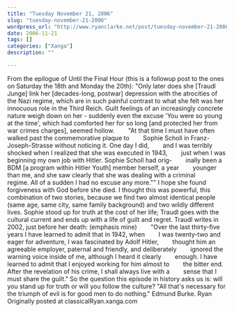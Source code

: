 ```yaml
---
title: "Tuesday November 21, 2006"
slug: "tuesday-november-21-2006"
wordpress_url: "http://www.ryanclarke.net/post/tuesday-november-21-2006/"
date: 2006-11-21
tags: []
categories: ["Xanga"]
description: ""

---
```


From the epilogue of Until the Final Hour (this is a followup post to the ones on Saturday the 18th and Monday the 20th):
"Only later does she [Traudl Junge] link her [decades-long, postwar] depression with the atrocities of the Nazi regime, which are in such painful contrast to what she felt was her innocuous role in the Third Reich. Guilt feelings of an increasingly concrete nature weigh down on her - suddenly even the excuse 'You were so young at the time', which had comforted her for so long [and protected her from war crimes charges], seemed hollow.
       "At that time I must have often walked past the commemorative plaque to
       Sophie Scholl in Franz-Joseph-Strasse without noticing it. One day I did,
       and I was terribly shocked when I realized that she was executed in 1943,
       just when I was beginning my own job with Hitler. Sophie Scholl had orig-
       inally been a BDM [a program within Hitler Youth] member herself, a year
       younger than me, and she saw clearly that she was dealing with a criminal
       regime. All of a sudden I had no excuse any more.""
I hope she found forgiveness with God before she died.
I thought this was powerful, this combination of two stories, because we find two almost identical people (same age, same city, same family background) and two wildly different lives. Sophie stood up for truth at the cost of her life; Traudl goes with the cultural current and ends up with a life of guilt and regret. Traudl writes in 2002, just before her death: (emphasis mine)
       "Over the last thirty-five years I have learned to admit that in 1942, when
       I was twenty-two and eager for adventure, I was fascinated by Adolf Hitler,
       thought him an agreeable employer, paternal and friendly, and deliberately
       ignored the warning voice inside of me, although I heard it clearly
       enough. I have learned to admit that I enjoyed working for him almost to
       the bitter end. After the revelation of his crime, I shall always live with a
       sense that I must share the guilt."
So the question this episode in history asks us is: will you stand up for truth or will you follow the culture? "All that's necessary for the triumph of evil is for good men to do nothing." Edmund Burke.
Ryan
Originally posted at classicalRyan.xanga.com
